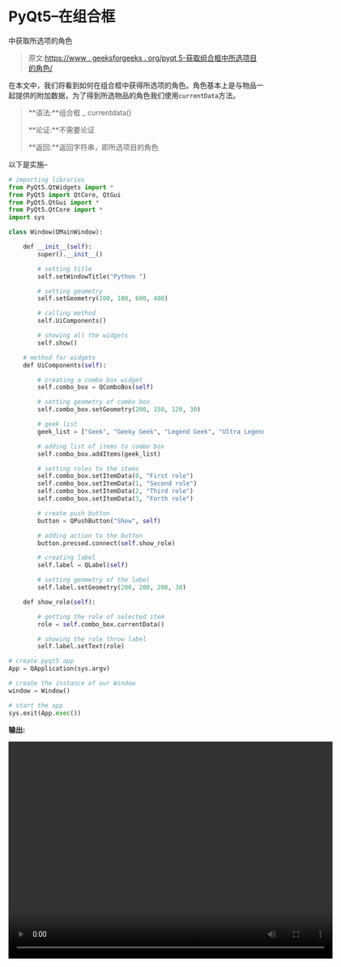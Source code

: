 # PyQt5–在组合框

中获取所选项的角色

> 原文:[https://www . geeksforgeeks . org/pyqt 5-获取组合框中所选项目的角色/](https://www.geeksforgeeks.org/pyqt5-getting-the-role-of-selected-item-in-combobox/)

在本文中，我们将看到如何在组合框中获得所选项的角色。角色基本上是与物品一起提供的附加数据，为了得到所选物品的角色我们使用`currentData`方法。

> **语法:**组合框 _ currentdata()
> 
> **论证:**不需要论证
> 
> **返回:**返回字符串，即所选项目的角色

以下是实施–

```py
# importing libraries
from PyQt5.QtWidgets import * 
from PyQt5 import QtCore, QtGui
from PyQt5.QtGui import * 
from PyQt5.QtCore import * 
import sys

class Window(QMainWindow):

    def __init__(self):
        super().__init__()

        # setting title
        self.setWindowTitle("Python ")

        # setting geometry
        self.setGeometry(100, 100, 600, 400)

        # calling method
        self.UiComponents()

        # showing all the widgets
        self.show()

    # method for widgets
    def UiComponents(self):

        # creating a combo box widget
        self.combo_box = QComboBox(self)

        # setting geometry of combo box
        self.combo_box.setGeometry(200, 150, 120, 30)

        # geek list
        geek_list = ["Geek", "Geeky Geek", "Legend Geek", "Ultra Legend Geek"]

        # adding list of items to combo box
        self.combo_box.addItems(geek_list)

        # setting roles to the items
        self.combo_box.setItemData(0, "First role")
        self.combo_box.setItemData(1, "Second role")
        self.combo_box.setItemData(2, "Third role")
        self.combo_box.setItemData(3, "Forth role")

        # create push button
        button = QPushButton("Show", self)

        # adding action to the button
        button.pressed.connect(self.show_role)

        # creating label
        self.label = QLabel(self)

        # setting geometry of the label
        self.label.setGeometry(200, 200, 200, 30)

    def show_role(self):

        # getting the role of selected item
        role = self.combo_box.currentData()

        # showing the role throw label
        self.label.setText(role)

# create pyqt5 app
App = QApplication(sys.argv)

# create the instance of our Window
window = Window()

# start the app
sys.exit(App.exec())
```

**输出:**

<video class="wp-video-shortcode" id="video-396835-1" width="640" height="428" preload="metadata" controls=""><source type="video/mp4" src="https://media.geeksforgeeks.org/wp-content/uploads/20200412025223/Python-12-04-2020-02_51_35.mp4?_=1">[https://media.geeksforgeeks.org/wp-content/uploads/20200412025223/Python-12-04-2020-02_51_35.mp4](https://media.geeksforgeeks.org/wp-content/uploads/20200412025223/Python-12-04-2020-02_51_35.mp4)</video>